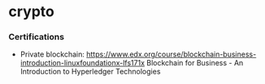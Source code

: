# crypto


### Certifications

* Private blockchain: https://www.edx.org/course/blockchain-business-introduction-linuxfoundationx-lfs171x
Blockchain for Business - An Introduction to Hyperledger Technologies


